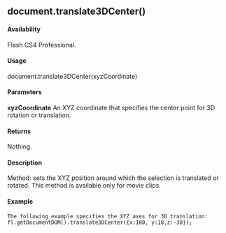 ## document.translate3DCenter()

#### Availability

Flash CS4 Professional.

#### Usage

document.translate3DCenter(xyzCoordinate)

#### Parameters

**xyzCoordinate** An XYZ coordinate that specifies the center point for 3D rotation or translation.

#### Returns

Nothing.

#### Description

Method: sets the XYZ position around which the selection is translated or rotated. This method is available only for movie clips.

#### Example

```
The following example specifies the XYZ axes for 3D translation:
fl.getDocumentDOM().translate3DCenter({x:180, y:18,z:-30});

```